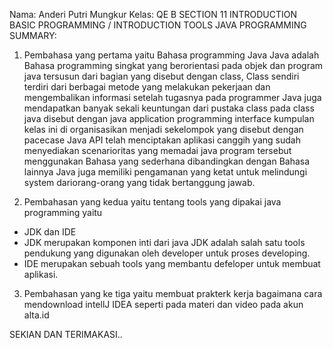 Nama: Anderi Putri Mungkur 
Kelas: QE B 
SECTION 11
INTRODUCTION BASIC PROGRAMMING / INTRODUCTION TOOLS JAVA PROGRAMMING 
SUMMARY:
1.	Pembahasa yang pertama yaitu Bahasa programming Java 
Java adalah Bahasa programming singkat yang berorientasi pada objek dan program java tersusun dari bagian yang disebut dengan class, 
Class sendiri terdiri dari berbagai metode yang melakukan pekerjaan dan mengembalikan informasi setelah tugasnya pada programmer Java juga mendapatkan banyak sekali keuntungan dari pustaka class pada class java disebut dengan java application programming interface kumpulan kelas ini di organisasikan menjadi sekelompok yang disebut dengan pacecase Java API telah menciptakan aplikasi canggih yang sudah menyediakan scenarioritas yang memadai java program tersebut menggunakan Bahasa yang sederhana dibandingkan dengan Bahasa lainnya Java juga memiliki pengamanan yang ketat untuk melindungi system dariorang-orang yang tidak bertanggung jawab. 

2.	Pembahasan yang kedua yaitu tentang tools yang dipakai java programming yaitu 
-	JDK dan IDE 
-	JDK merupakan komponen inti dari java JDK adalah salah satu tools pendukung yang digunakan oleh developer untuk proses developing. 
-	IDE merupakan sebuah tools yang membantu defeloper untuk membuat aplikasi. 

3.	Pembahasan yang ke tiga yaitu membuat prakterk kerja bagaimana cara mendownload intellJ IDEA seperti pada materi dan video pada akun alta.id 

SEKIAN DAN TERIMAKASI..
